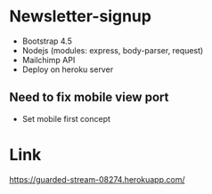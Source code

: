 # Newsletter-signup
* Bootstrap 4.5
* Nodejs (modules: express, body-parser, request)
* Mailchimp API 
* Deploy on heroku server

## Need to fix mobile view port 
* Set mobile first concept

# Link 
https://guarded-stream-08274.herokuapp.com/
